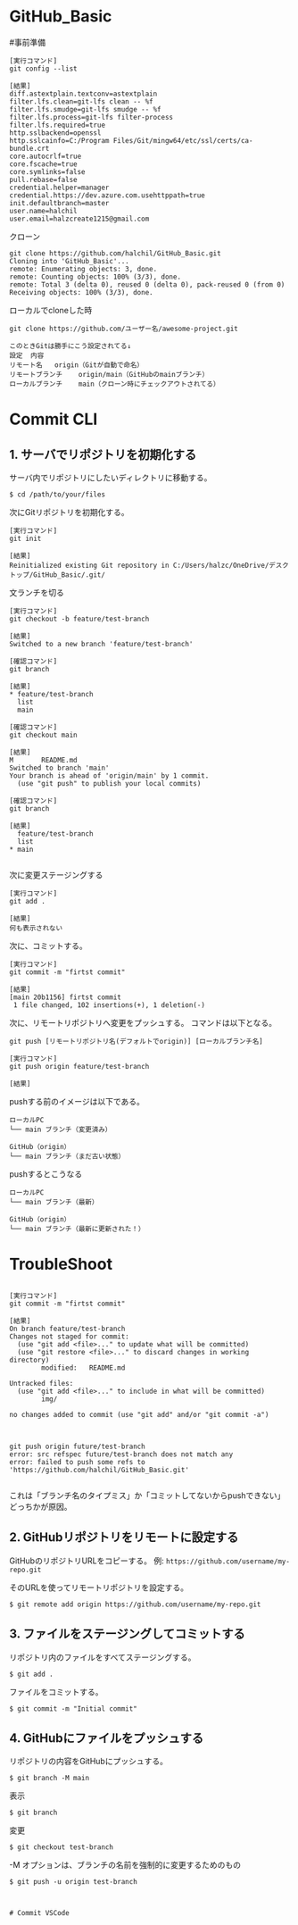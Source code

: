 # GitHub_Basic

#事前準備

```
[実行コマンド]
git config --list

[結果]
diff.astextplain.textconv=astextplain
filter.lfs.clean=git-lfs clean -- %f
filter.lfs.smudge=git-lfs smudge -- %f
filter.lfs.process=git-lfs filter-process
filter.lfs.required=true
http.sslbackend=openssl
http.sslcainfo=C:/Program Files/Git/mingw64/etc/ssl/certs/ca-bundle.crt
core.autocrlf=true
core.fscache=true
core.symlinks=false
pull.rebase=false
credential.helper=manager
credential.https://dev.azure.com.usehttppath=true
init.defaultbranch=master
user.name=halchil
user.email=halzcreate1215@gmail.com
```

クローン
```
git clone https://github.com/halchil/GitHub_Basic.git
Cloning into 'GitHub_Basic'...
remote: Enumerating objects: 3, done.
remote: Counting objects: 100% (3/3), done.
remote: Total 3 (delta 0), reused 0 (delta 0), pack-reused 0 (from 0)
Receiving objects: 100% (3/3), done.
```

ローカルでcloneした時

```
git clone https://github.com/ユーザー名/awesome-project.git

このときGitは勝手にこう設定されてる↓
設定	内容
リモート名	origin（Gitが自動で命名）
リモートブランチ	origin/main（GitHubのmainブランチ）
ローカルブランチ	main（クローン時にチェックアウトされてる）
```

# Commit CLI

## 1. サーバでリポジトリを初期化する

サーバ内でリポジトリにしたいディレクトリに移動する。

```
$ cd /path/to/your/files
```
次にGitリポジトリを初期化する。
```
[実行コマンド]
git init

[結果]
Reinitialized existing Git repository in C:/Users/halzc/OneDrive/デスクトップ/GitHub_Basic/.git/
```

文ランチを切る
```
[実行コマンド]
git checkout -b feature/test-branch

[結果]
Switched to a new branch 'feature/test-branch'

[確認コマンド]
git branch

[結果]
* feature/test-branch
  list
  main

[確認コマンド]
git checkout main

[結果]
M       README.md
Switched to branch 'main'
Your branch is ahead of 'origin/main' by 1 commit.
  (use "git push" to publish your local commits)

[確認コマンド]
git branch       

[結果]
  feature/test-branch
  list
* main


```


次に変更ステージングする

```
[実行コマンド]
git add . 

[結果]
何も表示されない
```

次に、コミットする。

```
[実行コマンド]
git commit -m "firtst commit"

[結果]
[main 20b1156] firtst commit
 1 file changed, 102 insertions(+), 1 deletion(-)
```

次に、リモートリポジトリへ変更をプッシュする。
コマンドは以下となる。
```
git push [リモートリポジトリ名(デフォルトでorigin)] [ローカルブランチ名]
```


```
[実行コマンド]
git push origin feature/test-branch

[結果]

```

pushする前のイメージは以下である。

```
ローカルPC
└── main ブランチ（変更済み）

GitHub（origin）
└── main ブランチ（まだ古い状態）
```

pushするとこうなる

```
ローカルPC
└── main ブランチ（最新）

GitHub（origin）
└── main ブランチ（最新に更新された！）
```




# TroubleShoot

## 

```
[実行コマンド]
git commit -m "firtst commit"     

[結果]
On branch feature/test-branch
Changes not staged for commit:
  (use "git add <file>..." to update what will be committed)
  (use "git restore <file>..." to discard changes in working directory)
        modified:   README.md

Untracked files:
  (use "git add <file>..." to include in what will be committed)
        img/

no changes added to commit (use "git add" and/or "git commit -a")

```



## 

```

git push origin future/test-branch
error: src refspec future/test-branch does not match any
error: failed to push some refs to 'https://github.com/halchil/GitHub_Basic.git'


```
これは「ブランチ名のタイプミス」か「コミットしてないからpushできない」どっちかが原因。




## 2. GitHubリポジトリをリモートに設定する


GitHubのリポジトリURLをコピーする。
例: `https://github.com/username/my-repo.git`

そのURLを使ってリモートリポジトリを設定する。

```
$ git remote add origin https://github.com/username/my-repo.git
```

## 3. ファイルをステージングしてコミットする

リポジトリ内のファイルをすべてステージングする。

```
$ git add .
```
ファイルをコミットする。

```
$ git commit -m "Initial commit"
```

## 4. GitHubにファイルをプッシュする

リポジトリの内容をGitHubにプッシュする。
```
$ git branch -M main
```
表示
```
$ git branch
```
変更

```
$ git checkout test-branch
```
-M オプションは、ブランチの名前を強制的に変更するためのもの

```
$ git push -u origin test-branch



# Commit VSCode

